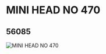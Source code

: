 # MINI HEAD NO 470
## 56085
![MINI HEAD NO 470](https://lc-www-live-s.legocdn.com/media/bricks/5/2/4294985.jpg)